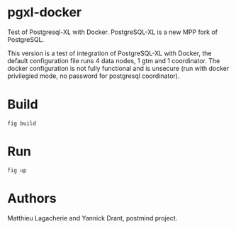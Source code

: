 pgxl-docker
===========

Test of Postgresql-XL with Docker. PostgreSQL-XL is a new MPP fork of PostgreSQL.

This version is a test of integration of PostgreSQL-XL with Docker, the default configuration file runs 4 data nodes, 1 gtm and 1 coordinator.
The docker configuration is not fully functional and is unsecure (run with docker privilegied mode, no password for postgresql coordinator).

Build
=====

`fig build`

Run
===

`fig up`

Authors
=======

Matthieu Lagacherie and Yannick Drant, postmind project.
